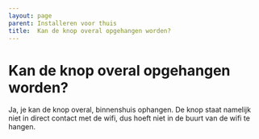 ```yaml
---
layout: page
parent: Installeren voor thuis
title:  Kan de knop overal opgehangen worden? 
---
```


# Kan de knop overal opgehangen worden?

Ja, je kan de knop overal, binnenshuis ophangen. De knop staat namelijk niet in direct contact met de wifi, dus hoeft niet in de buurt van de wifi te hangen. 


